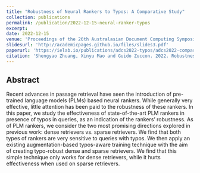 ```yaml
---
title: "Robustness of Neural Rankers to Typos: A Comparative Study"
collection: publications
permalink: /publication/2022-12-15-neural-ranker-typos
excerpt: 
date: 2022-12-15
venue: 'Proceedings of the 26th Australasian Document Computing Symposium (ADCS)'
slidesurl: 'http://academicpages.github.io/files/slides3.pdf'
paperurl: 'https://ielab.io/publications/adcs2022-typos/adcs2022-comparative-study.pdf'
citation: 'Shengyao Zhuang, Xinyu Mao and Guido Zuccon. 2022. Robustness of Neural Rankers to Typos: A Comparative Study. In Proceedings of the 26th Australasian Document Computing Symposium (ADCS22).'
---
```

## Abstract
Recent advances in passage retrieval have seen the introduction of pre-trained language models (PLMs) based neural rankers. While generally very effective, little attention has been paid to the robustness of these rankers. In this paper, we study the effectiveness of state-of-the-art PLM rankers in presence of typos in queries, as an indication of the rankers’ robustness. As of PLM rankers, we consider the two most promising directions explored in previous work: dense retrievers vs. sparse retrievers. We find that both types of rankers are very sensitive to queries with typos. We then apply an existing augmentation-based typos-aware training technique with the aim of creating typo-robust dense and sparse retrievers. We find that this simple technique only works for dense retrievers, while it hurts effectiveness when used on sparse retrievers.
